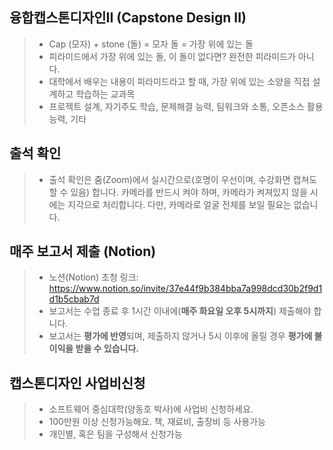 ## 융합캡스톤디자인II (Capstone Design II)
> * Cap (모자) + stone (돌) = 모자 돌 = 가장 위에 있는 돌 </br>
> * 피라미드에서 가장 위에 있는 돌, 이 돌이 없다면? 완전한 피라미드가 아니다. </br>
> * 대학에서 배우는 내용이 피라미드라고 할 때, 가장 위에 있는 소양을 직접 설계하고 학습하는 교과목 </br>
> * 프로젝트 설계, 자기주도 학습, 문제해결 능력, 팀워크와 소통, 오픈소스 활용 능력, 기타

## 출석 확인
> * 출석 확인은 줌(Zoom)에서 실시간으로(호명이 우선이며, 수강화면 캡쳐도 할 수 있음) 합니다. 카메라를 반드시 켜야 하며, 카메라가 켜져있지 않을 시에는 지각으로 처리합니다. 다만,
카메라로 얼굴 전체를 보일 필요는 없습니다. 

## 매주 보고서 제출 (Notion) 
> * 노션(Notion) 초청 링크: https://www.notion.so/invite/37e44f9b384bba7a998dcd30b2f9d1d1b5cbab7d
> * 보고서는 수업 종료 후 1시간 이내에(<b>매주 화요일 오후 5시까지</b>) 제출해야 합니다. </br> 
> * 보고서는 <b>평가에 반영</b>되며, 제출하지 않거나 5시 이후에 올릴 경우 <b>평가에 불이익을 받을 수 있습니다.</b> </br> 

## 캡스톤디자인 사업비신청
> * 소프트웨어 중심대학(양동호 박사)에 사업비 신청하세요.
> * 100만원 이상 신청가능해요. 책, 재료비, 출장비 등 사용가능
> * 개인별, 혹은 팀을 구성해서 신청가능
